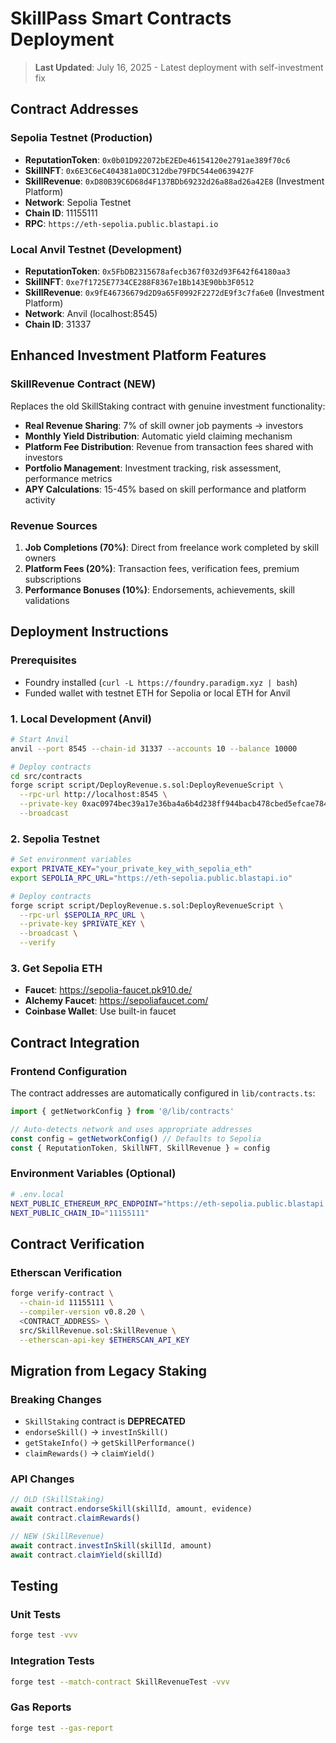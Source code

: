 # SkillPass Smart Contracts Deployment

> **Last Updated**: July 16, 2025 - Latest deployment with self-investment fix

## Contract Addresses 

### Sepolia Testnet (Production)
- **ReputationToken**: `0x0b01D922072bE2EDe46154120e2791ae389f70c6`
- **SkillNFT**: `0x6E3C6eC404381a0DC312dbe79FDC544e0639427F`
- **SkillRevenue**: `0xD80B39C6D68d4F137BDb69232d26a88ad26a42E8` (Investment Platform)
- **Network**: Sepolia Testnet
- **Chain ID**: 11155111
- **RPC**: `https://eth-sepolia.public.blastapi.io`

### Local Anvil Testnet (Development)
- **ReputationToken**: `0x5FbDB2315678afecb367f032d93F642f64180aa3`
- **SkillNFT**: `0xe7f1725E7734CE288F8367e1Bb143E90bb3F0512`
- **SkillRevenue**: `0x9fE46736679d2D9a65F0992F2272dE9f3c7fa6e0` (Investment Platform)
- **Network**: Anvil (localhost:8545)
- **Chain ID**: 31337

## Enhanced Investment Platform Features

### SkillRevenue Contract (NEW)
Replaces the old SkillStaking contract with genuine investment functionality:

- **Real Revenue Sharing**: 7% of skill owner job payments → investors
- **Monthly Yield Distribution**: Automatic yield claiming mechanism
- **Platform Fee Distribution**: Revenue from transaction fees shared with investors  
- **Portfolio Management**: Investment tracking, risk assessment, performance metrics
- **APY Calculations**: 15-45% based on skill performance and platform activity

### Revenue Sources
1. **Job Completions (70%)**: Direct from freelance work completed by skill owners
2. **Platform Fees (20%)**: Transaction fees, verification fees, premium subscriptions
3. **Performance Bonuses (10%)**: Endorsements, achievements, skill validations

## Deployment Instructions

### Prerequisites
- Foundry installed (`curl -L https://foundry.paradigm.xyz | bash`)
- Funded wallet with testnet ETH for Sepolia or local ETH for Anvil

### 1. Local Development (Anvil)

```bash
# Start Anvil
anvil --port 8545 --chain-id 31337 --accounts 10 --balance 10000

# Deploy contracts
cd src/contracts
forge script script/DeployRevenue.s.sol:DeployRevenueScript \
  --rpc-url http://localhost:8545 \
  --private-key 0xac0974bec39a17e36ba4a6b4d238ff944bacb478cbed5efcae784d7bf4f2ff80 \
  --broadcast
```

### 2. Sepolia Testnet

```bash
# Set environment variables
export PRIVATE_KEY="your_private_key_with_sepolia_eth"
export SEPOLIA_RPC_URL="https://eth-sepolia.public.blastapi.io"

# Deploy contracts  
forge script script/DeployRevenue.s.sol:DeployRevenueScript \
  --rpc-url $SEPOLIA_RPC_URL \
  --private-key $PRIVATE_KEY \
  --broadcast \
  --verify
```

### 3. Get Sepolia ETH
- **Faucet**: https://sepolia-faucet.pk910.de/
- **Alchemy Faucet**: https://sepoliafaucet.com/
- **Coinbase Wallet**: Use built-in faucet

## Contract Integration

### Frontend Configuration
The contract addresses are automatically configured in `lib/contracts.ts`:

```typescript
import { getNetworkConfig } from '@/lib/contracts'

// Auto-detects network and uses appropriate addresses
const config = getNetworkConfig() // Defaults to Sepolia
const { ReputationToken, SkillNFT, SkillRevenue } = config
```

### Environment Variables (Optional)
```bash
# .env.local
NEXT_PUBLIC_ETHEREUM_RPC_ENDPOINT="https://eth-sepolia.public.blastapi.io"
NEXT_PUBLIC_CHAIN_ID="11155111"
```

## Contract Verification

### Etherscan Verification
```bash
forge verify-contract \
  --chain-id 11155111 \
  --compiler-version v0.8.20 \
  <CONTRACT_ADDRESS> \
  src/SkillRevenue.sol:SkillRevenue \
  --etherscan-api-key $ETHERSCAN_API_KEY
```

## Migration from Legacy Staking

### Breaking Changes
- `SkillStaking` contract is **DEPRECATED**
- `endorseSkill()` → `investInSkill()`
- `getStakeInfo()` → `getSkillPerformance()`
- `claimRewards()` → `claimYield()`

### API Changes
```typescript
// OLD (SkillStaking)
await contract.endorseSkill(skillId, amount, evidence)
await contract.claimRewards()

// NEW (SkillRevenue) 
await contract.investInSkill(skillId, amount)
await contract.claimYield(skillId)
```

## Testing

### Unit Tests
```bash
forge test -vvv
```

### Integration Tests
```bash
forge test --match-contract SkillRevenueTest -vvv
```

### Gas Reports
```bash
forge test --gas-report
``` 